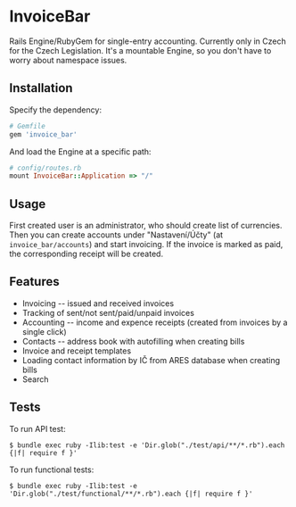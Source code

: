 # InvoiceBar

Rails Engine/RubyGem for single-entry accounting. Currently only in Czech for the Czech Legislation.
It's a mountable Engine, so you don't have to worry about namespace issues.

## Installation


Specify the dependency:
```ruby
# Gemfile
gem 'invoice_bar'
```
And load the Engine at a specific path:
```ruby
# config/routes.rb
mount InvoiceBar::Application => "/"
```

## Usage

First created user is an administrator, who should create list of currencies. Then you can create accounts under "Nastavení/Účty" (at `invoice_bar/accounts`) and start invoicing. If the invoice is marked as paid, the corresponding receipt will be created.

## Features

* Invoicing -- issued and received invoices
* Tracking of sent/not sent/paid/unpaid invoices
* Accounting -- income and expence receipts (created from invoices by a single click)
* Contacts -- address book with autofilling when creating bills
* Invoice and receipt templates
* Loading contact information by IČ from ARES database when creating bills
* Search

## Tests

To run API test:

```
$ bundle exec ruby -Ilib:test -e 'Dir.glob("./test/api/**/*.rb").each {|f| require f }'
```

To run functional tests:

```
$ bundle exec ruby -Ilib:test -e 'Dir.glob("./test/functional/**/*.rb").each {|f| require f }'
```
